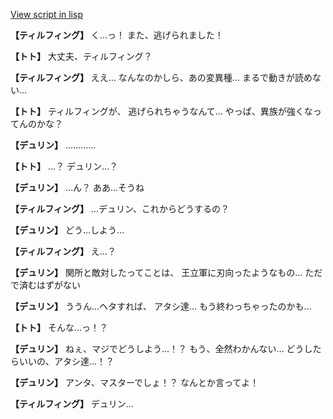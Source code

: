 [View script in lisp](../scripts/1530102.txt)

**【ティルフィング】**
く…っ！
また、逃げられました！

**【トト】**
大丈夫、ティルフィング？

**【ティルフィング】**
ええ…
なんなのかしら、あの変異種…
まるで動きが読めない…

**【トト】**
ティルフィングが、
逃げられちゃうなんて…
やっぱ、異族が強くなってんのかな？

**【デュリン】**
…………

**【トト】**
…？
デュリン…？

**【デュリン】**
…ん？
ああ…そうね

**【ティルフィング】**
…デュリン、これからどうするの？

**【デュリン】**
どう…しよう…

**【ティルフィング】**
え…？

**【デュリン】**
関所と敵対したってことは、
王立軍に刃向ったようなもの…
ただで済むはずがない

**【デュリン】**
ううん…ヘタすれば、
アタシ達…
もう終わっちゃったのかも…

**【トト】**
そんな…っ！？

**【デュリン】**
ねぇ、マジでどうしよう…！？
もう、全然わかんない…
どうしたらいいの、アタシ達…！？

**【デュリン】**
アンタ、マスターでしょ！？
なんとか言ってよ！

**【ティルフィング】**
デュリン…

